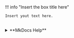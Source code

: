 !!! info "Insert the box title here"

    Insert yout text here.

<br>

<details>
  <summary>**MkDocs Help**</summary>
  <p>

!!! reminder "Documentation & Basic Commands"

    For full documentation visit [mkdocs.org](http://mkdocs.org).

    **Commands**

    * `mkdocs new [dir-name]` - Create a new project.
    * `mkdocs serve` - Start the live-reloading docs server.
    * `mkdocs build` - Build the documentation site.
    * `mkdocs help` - Print this help message.

  </p>
</details>

